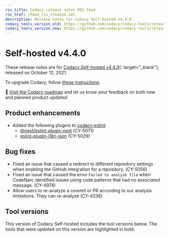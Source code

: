 ```yaml
---
rss_title: Codacy release notes RSS feed
rss_href: /feed_rss_created.xml
description: Release notes for Codacy Self-hosted v4.4.0.
codacy_tools_version_old: https://github.com/codacy/codacy-tools/releases/tag/3.8.3
codacy_tools_version_new: https://github.com/codacy/codacy-tools/releases/tag/3.9.16
---
```


# Self-hosted v4.4.0

These release notes are for [Codacy Self-hosted v4.4.0](https://github.com/codacy/chart/releases/tag/4.4.0){: target="_blank"}, released on October 12, 2021. <!-- TODO Update release date -->

To upgrade Codacy, follow [these instructions](../../chart/maintenance/upgrade.md).

📢 [Visit the Codacy roadmap](https://roadmap.codacy.com) and <span class="skip-vale">let us know</span> your feedback on both new and planned product updates!

<!--TODO Check these issues

Jira issues without release notes

Epics:
-   https://codacy.atlassian.net/browse/CY-4617
-   https://codacy.atlassian.net/browse/CY-4408
-   https://codacy.atlassian.net/browse/DOCS-209
-   https://codacy.atlassian.net/browse/DOCS-42

Bugs and Community Issues:

Jira issues with disabled release notes

Epics:
-   https://codacy.atlassian.net/browse/CY-4844
-   https://codacy.atlassian.net/browse/CY-4654
-   https://codacy.atlassian.net/browse/CY-4082

Bugs and Community Issues:
-   https://codacy.atlassian.net/browse/CY-3810
-->

## Product enhancements

-   Added the following plugins to [<span class="skip-vale">codacy-eslint</span>](https://github.com/codacy/codacy-eslint):
    -   [<span class="skip-vale">@next/eslint-plugin-next</span>](https://www.npmjs.com/package/@next/eslint-plugin-next) (CY-5071)
    -   [<span class="skip-vale">eslint-plugin-i18n-json</span>](https://www.npmjs.com/package/eslint-plugin-i18n-json) (CY-5029)

## Bug fixes

-   Fixed an issue that caused a redirect to different repository settings when enabling the GitHub integration for a repository. (CY-5056)
-   Fixed an issue that caused the error `Failed to analyze file` when CodeNarc identified issues using code patterns that had no associated message. (CY-4974)
-   Allow users to re-analyze a commit or PR according to our analysis limitations. They can re-analyze  (CY-4336)

## Tool versions

This version of Codacy Self-hosted includes the tool versions below. The tools that were updated on this version are highlighted in bold:

